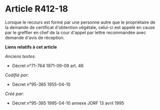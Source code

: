 # Article R412-18

Lorsque le recours est formé par une personne autre que le propriétaire de la demande de certificat d'obtention végétale,
celui-ci est appelé en cause par le greffier en chef de la cour d'appel par lettre recommandée avec demande d'avis de
réception.

**Liens relatifs à cet article**

_Anciens textes_:

  - Décret n°71-764 1971-09-09 art. 46

_Codifié par_:

  - Décret n°95-385 1955-04-10

_Créé par_:

  - Décret n°95-385 1995-04-10 annexe JORF 13 avril 1995
